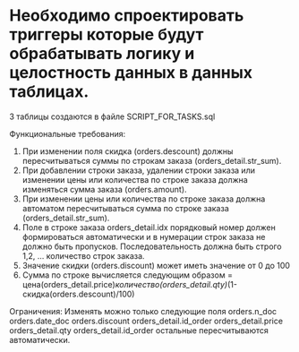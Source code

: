 # Необходимо спроектировать триггеры которые будут обрабатывать логику и целостность данных в данных таблицах.
 
3 таблицы создаются в файле SCRIPT_FOR_TASKS.sql
 
Функциональные требования:
1) При изменении поля скидка (orders.descount) должны пересчитываться суммы по строкам заказа (orders_detail.str_sum).
2) При добавлении строки заказа, удалении строки заказа  или изменении цены или количества по строке заказа должна изменяться сумма заказа (orders.amount).
3) При изменении цены или количества по строке заказа должна автоматом пересчитываться сумма по строке заказа (orders_detail.str_sum).
4) Поле в строке заказа orders_detail.idx  порядковый номер должен формироваться автоматически и в нумерации строк заказа не должно быть пропусков.
  Последовательность должна быть строго 1,2, … количество строк заказа.
5) Значение скидки (orders.discount) может иметь значение от 0 до 100
6) Сумма по строке вычисляется следующим образом = цена(orders_detail.price)*количество(orders_detail.qty)*(1-скидка(orders.descount)/100)
 
Ограничения:
Изменять можно только следующие поля
orders.n_doc
orders.date_doc
orders.discount
orders_detail.id_order
orders_detail.price
orders_detail.qty
orders_detail.id_order
остальные пересчитываются автоматически.